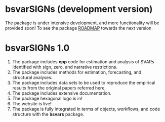 # bsvarSIGNs (development version)

The package is under intensive development, and more functionality will be provided soon! To see the package [ROADMAP](https://github.com/bsvars/bsvarSIGNs/milestones) towards the next version.

# bsvarSIGNs 1.0

1. The package includes **cpp** code for estimation and analysis of SVARs identified with sign, zero, and narrative restrictions.
2. The package includes methods for estimation, forecasting, and structural analyses.
3. The package includes data sets to be used to reproduce the empirical results from the original papers referred here,
4. The package includes extensive documentation.
5. The package hexagonal logo is in!
6. The website is live!
7. The package is fully integrated in terms of objects, workflows, and code structure with the **bsvars** package.
